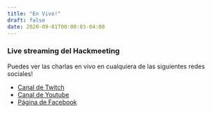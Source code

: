 ```yaml
---
title: "En Vivo!"
draft: false
date: 2020-09-01T00:00:03-04:00
---
```


### Live streaming del Hackmeeting

Puedes ver las charlas en vivo en cualquiera de las siguientes redes sociales!

- [Canal de Twitch](https://www.twitch.tv/hackmeetingbolivia)
- [Canal de Youtube](https://www.youtube.com/channel/UCAk_3HoF0jbmEEp-RhoZioA)
- [Página de Facebook](https://www.facebook.com/hackmeetingbolivia)
